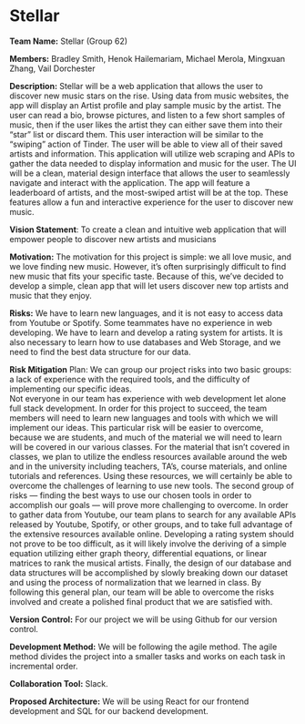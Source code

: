 # Stellar

**Team Name:**  Stellar (Group 62)

**Members:**    Bradley Smith,
	          Henok Hailemariam,
           	  Michael Merola,
	          Mingxuan Zhang,
	          Vail Dorchester

**Description:**  Stellar will be a web application that allows the user to discover new music stars on the rise. Using data from music websites, the app will display an Artist profile and play sample music by the artist. The user can read a bio, browse pictures, and listen to a few short samples of music, then if the user likes the artist they can either save them into their “star” list or discard them. This user interaction will be similar to the “swiping” action of Tinder. The user will be able to view all of their saved artists and information. 
	This application will utilize web scraping and APIs to gather the data needed to display information and music for the user. The UI will be a clean, material design interface that allows the user to seamlessly navigate and interact with the application. The app will feature a leaderboard of artists, and the most-swiped artist will be at the top. These features allow a fun and interactive experience for the user to discover new music. 

**Vision Statement**: To create a clean and intuitive web application that will empower people to discover new artists and musicians  

**Motivation:** The motivation for this project is simple: we all love music, and we love finding new music. However, it’s often surprisingly difficult to find new music that fits your specific taste. Because of this, we’ve decided to develop a simple, clean app that will let users discover new top artists and music that they enjoy.

**Risks:** We have to learn new languages,  and it is not easy to access data from Youtube or Spotify. Some teammates have no experience in web developing. We have to learn and develop a rating system for artists. It is also necessary to learn how to use databases and Web Storage, and we need to find the best data structure for our data.

**Risk Mitigation** Plan: We can group our project risks into two basic groups: a lack of experience with the required tools, and the difficulty of implementing our specific ideas.   
Not everyone in our team has experience with web development let alone full stack development. In order for this project to succeed, the team members will need to learn new languages and tools with which we will implement our ideas. This particular risk will be easier to overcome, because we are students, and much of the material we will need to learn will be covered in our various classes. For the material that isn’t covered in classes, we plan to utilize the endless resources available around the web and in the university including teachers, TA’s, course materials, and online tutorials and references. Using these resources, we will certainly be able to overcome the challenges of learning to use new tools.
	The second group of risks — finding the best ways to use our chosen tools in order to accomplish our goals — will prove more challenging to overcome. In order to gather data from Youtube, our team plans to search for any available APIs released by Youtube, Spotify, or other groups, and to take full advantage of the extensive resources available online. Developing a rating system should not prove to be too difficult, as it will likely involve the deriving of a simple equation utilizing either graph theory, differential equations, or linear matrices to rank the musical artists. Finally, the design of our database and data structures will be accomplished by slowly breaking down our dataset and using the process of normalization that we learned in class. 
	By following this general plan, our team will be able to overcome the risks involved and create a polished final product that we are satisfied with.

**Version Control:** For our project we will be using Github for our version control. 

**Development Method:** We will be following the agile method. The agile method divides the project into a smaller tasks and works on each task in incremental order.

**Collaboration Tool:** Slack.

**Proposed Architecture:** We will be using React for our frontend development and SQL for our backend development. 


